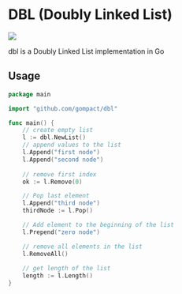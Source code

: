 # DBL (Doubly Linked List)

![](https://github.com/gompact/dbl/workflows/Build/badge.svg)

dbl is a Doubly Linked List implementation in Go

## Usage

```go
package main

import "github.com/gompact/dbl"

func main() {
    // create empty list
    l := dbl.NewList()
    // append values to the list
    l.Append("first node")
    l.Append("second node")
    
    // remove first index
    ok := l.Remove(0)

    // Pop last element
    l.Append("third node")
    thirdNode := l.Pop()

    // Add element to the beginning of the list
    l.Prepend("zero node")

    // remove all elements in the list
    l.RemoveAll()
    
    // get length of the list
    length := l.Length()
}
```
